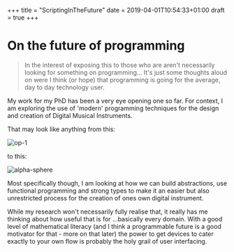 +++
title = "ScriptingInTheFuture"
date = 2019-04-01T10:54:33+01:00
draft = true
+++

# On the future of programming

> In the interest of exposing this to those who are aren't necessarily looking for something on programming...
> It's just some thoughts aloud on were I think (or hope) that programming is going for the average, day to day technology user.


My work for my PhD has been a very eye opening one so far. For context, I am exploring the use of 'modern' programming techniques for the design and creation of Digital Musical Instruments. 

That may look like anything from this:

![op-1](https://media.sweetwater.com/api/i/f-webp__q-82__ha-29f5ca19e7280bfd__hmac-3cefbda207abfca8a3584af46b6cacec4d6c3d23/images/items/750/OP1-large.jpg)

to this:

![alpha-sphere](https://www.alphasphere.com/wp-content/uploads/2019/02/alphasphere.jpg)

Most specifically though, I am looking at how we can build abstractions, use functional programming and strong types to make it an easier but also unrestricted process for the creation of ones own digital instrument.

While my research won't necessarily fully realise that, it really has me thinking about how useful that is for ...basically every domain. With a good level of mathematical literacy (and I think a programmable future is a good motivator for that - more on that later) the power to get devices to cater exactly to your own flow is probably the holy grail of user interfacing.  